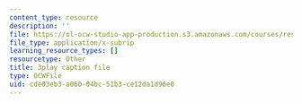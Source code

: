 ```yaml
---
content_type: resource
description: ''
file: https://ol-ocw-studio-app-production.s3.amazonaws.com/courses/res-18-009-learn-differential-equations-up-close-with-gilbert-strang-and-cleve-moler-fall-2015/cde03eb3a06004bc51b3ce12da1d96e0_NNhVVk244ZA.srt
file_type: application/x-subrip
learning_resource_types: []
resourcetype: Other
title: 3play caption file
type: OCWFile
uid: cde03eb3-a060-04bc-51b3-ce12da1d96e0
---
```

